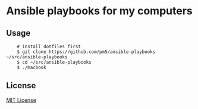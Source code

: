 
Ansible playbooks for my computers
==================================

Usage
-----

        # install dotfiles first
        $ git clone https://github.com/pm5/ansible-playbooks ~/src/ansible-playbooks
        $ cd ~/src/ansible-playbooks
        $ ./macbook

License
-------

[MIT License](http://pm5.mit-license.org)
